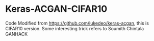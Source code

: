 # Keras-ACGAN-CIFAR10
Code Modified from https://github.com/lukedeo/keras-acgan, this is CIFAR10 version. Some interesting trick refers to Soumith Chintala GANHACK
